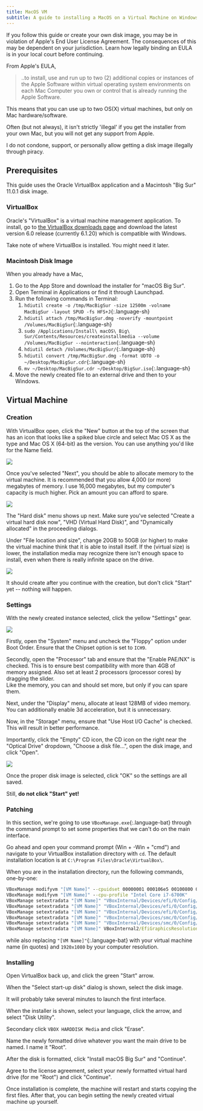 ```yaml
---
title: MacOS VM
subtitle: A guide to installing a MacOS on a Virtual Machine on Windows --- even without an Intel processor
---
```


If you follow this guide or create your own disk image, you may be in violation of Apple's End User License Agreement. The consequences of this may be dependent on your jurisdiction. Learn how legally binding an EULA is in your local court before continuing.

From Apple's EULA,

> ..to install, use and run up to two (2) additional copies or instances of the Apple Software within virtual operating system environments on each Mac Computer you own or control that is already running the Apple Software.

This means that you can use up to two OS(X) virtual machines, but only on Mac hardware/software.

Often (but not always), it isn't strictly 'illegal' if you get the installer from your own Mac, but you will not get any support from Apple.

I do not condone, support, or personally allow getting a disk image illegally through piracy.

## Prerequisites

This guide uses the Oracle VirtualBox application and a Macintosh "Big Sur" 11.0.1 disk image.

### VirtualBox

Oracle's "VirtualBox" is a virtual machine management application. To install, go to [the VirtualBox downloads page](https://www.virtualbox.org/wiki/Downloads) and download the latest version 6.0 release (currently 6.1.20) which is compatible with Windows.

Take note of where VirtualBox is installed. You might need it later.

### Macintosh Disk Image

When you already have a Mac,

1. Go to the App Store and download the installer for "macOS Big Sur".
2. Open Terminal in Applications or find it through Launchpad.
3. Run the following commands in Terminal:
    1. `hdiutil create -o /tmp/MacBigSur -size 12500m -volname MacBigSur -layout SPUD -fs HFS+J`{:.language-sh}
    2. `hdiutil attach /tmp/MacBigSur.dmg -noverify -mountpoint /Volumes/MacBigSur`{:.language-sh}
    3. `sudo /Applications/Install\ macOS\ Big\ Sur/Contents/Resources/createinstallmedia --volume /Volumes/MacBigSur --nointeraction`{:.language-sh}
    4. `hdiutil detach /Volumes/MacBigSur/`{:.language-sh}
    5. `hdiutil convert /tmp/MacBigSur.dmg -format UDTO -o ~/Desktop/MacBigSur.cdr`{:.language-sh}
    6. `mv ~/Desktop/MacBigSur.cdr ~/Desktop/BigSur.iso`{:.language-sh}
4. Move the newly created file to an external drive and then to your Windows.

## Virtual Machine

### Creation

With VirtualBox open, click the "New" button at the top of the screen that has an icon that looks like a spiked blue circle and select Mac OS X as the type and Mac OS X (64-bit) as the version. You can use anything you'd like for the Name field.

![](/img/mac-vm/create.png)

Once you've selected "Next", you should be able to allocate memory to the virtual machine. It is recommended that you allow 4,000 (or more) megabytes of memory. I use 16,000 megabytes, but my computer's capacity is much higher. Pick an amount you can afford to spare.

![](/img/mac-vm/memory.png)

The "Hard disk" menu shows up next. Make sure you've selected "Create a virtual hard disk now", "VHD (Virtual Hard Disk)", and "Dynamically allocated" in the proceeding dialogs.

Under "File location and size", change 20GB to 50GB (or higher) to make the virtual machine think that it is able to install itself. If the (virtual size) is lower, the installation media may recognize there isn't enough space to install, even when there is really infinite space on the drive.

![](/img/mac-vm/disk-size.png)

It should create after you continue with the creation, but don't click "Start" yet -- nothing will happen.

### Settings

With the newly created instance selected, click the yellow "Settings" gear.

![](/img/mac-vm/settings.png)

Firstly, open the "System" menu and uncheck the "Floppy" option under Boot Order. Ensure that the Chipset option is set to `ICH9`.

Secondly, open the "Processor" tab and ensure that the "Enable PAE/NX" is checked. This is to ensure best compatibility with more than 4GB of memory assigned. Also set at least 2 processors (processor cores) by dragging the slider.  
Like the memory, you can and should set more, but only if you can spare them.

Next, under the "Display" menu, allocate at least 128MB of video memory. You can additionally enable 3d acceleration, but it is unnecessary.

Now, in the "Storage" menu, ensure that "Use Host I/O Cache" is checked. This will result in better performance.

Importantly, click the "Empty" CD icon, the CD icon on the right near the "Optical Drive" dropdown, "Choose a disk file...", open the disk image, and click "Open".

![](/img/mac-vm/open.png)

Once the proper disk image is selected, click "OK" so the settings are all saved.

Still, **do not click "Start" yet!**

### Patching

In this section, we're going to use `VBoxManage.exe`{:.language-bat} through the command prompt to set some properties that we can't do on the main interface.

Go ahead and open your command prompt (Win + -Win + "cmd") and navigate to your VirtualBox installation directory with `cd`. The default installation location is at `C:\Program Files\Oracle\VirtualBox\`.

When you are in the installation directory, run the following commands, one-by-one:

```bat
VBoxManage modifyvm "[VM Name]" --cpuidset 00000001 000106e5 00100800 0098e3fd bfebfbff
VBoxManage modifyvm "[VM Name]" --cpu-profile "Intel Core i7-6700K"
VBoxManage setextradata "[VM Name]" "VBoxInternal/Devices/efi/0/Config/DmiSystemProduct" "iMac11,3"
VBoxManage setextradata "[VM Name]" "VBoxInternal/Devices/efi/0/Config/DmiSystemVersion" "1.0"
VBoxManage setextradata "[VM Name]" "VBoxInternal/Devices/efi/0/Config/DmiBoardProduct" "Iloveapple"
VBoxManage setextradata "[VM Name]" "VBoxInternal/Devices/smc/0/Config/DeviceKey" "ourhardworkbythesewordsguardedpleasedontsteal(c)AppleComputerInc"
VBoxManage setextradata "[VM Name]" "VBoxInternal/Devices/smc/0/Config/GetKeyFromRealSMC" 1
VBoxManage setextradata "[VM Name]" VBoxInternal2/EfiGraphicsResolution 1920x1080
```

while also replacing `"[VM Name]"`{:.language-bat} with your virtual machine name (in quotes) and `1920x1080` by your computer resolution.

### Installing

Open VirtualBox back up, and click the green "Start" arrow. 

When the "Select start-up disk" dialog is shown, select the disk image.

It will probably take several minutes to launch the first interface.

When the installer is shown, select your language, click the arrow, and select "Disk Utility".

Secondary click `VBOX HARDDISK Media` and click "Erase".

Name the newly formatted drive whatever you want the main drive to be named. I name it "Root".

After the disk is formatted, click "Install macOS Big Sur" and "Continue".

Agree to the license agreement, select your newly formatted virtual hard drive (for me "Root") and click "Continue".

Once installation is complete, the machine will restart and starts copying the first files. After that, you can begin setting the newly created virtual machine up yourself.
